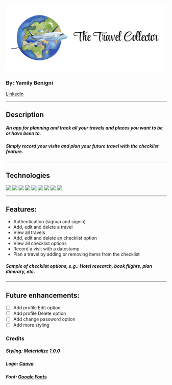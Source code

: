 ![The Travel Collector](/main_app/static/images/TravelCollector.png)

### By: Yamily Benigni 
[Linkedin](https://www.linkedin.com/in/yamilybenigni/)

***

## Description
##### An app for planning and track all your travels and places you want to be or have been to.

##### Simply record your visits and plan your future travel with the checklist feature.

***

## Technologies
<code><img src="https://www.vectorlogo.zone/logos/w3_html5/w3_html5-icon.svg" height="50"></code>
<code><img src="https://www.vectorlogo.zone/logos/w3_css/w3_css-icon.svg" height="50"></code>
<code><img src="https://www.vectorlogo.zone/logos/javascript/javascript-icon.svg" height="50"></code>
<code><img src="https://www.vectorlogo.zone/logos/jquery/jquery-icon.svg" height="50"></code>
<code><img src="https://www.vectorlogo.zone/logos/visualstudio_code/visualstudio_code-icon.svg" height="50"></code>
<code><img src="https://www.vectorlogo.zone/logos/python/python-icon.svg" height="50"></code>
<code><img src="https://www.vectorlogo.zone/logos/djangoproject/djangoproject-icon.svg" height="50"></code>
<code><img src="https://www.vectorlogo.zone/logos/postgresql/postgresql-icon.svg" height="50"></code>
<code><img src="https://www.vectorlogo.zone/logos/heroku/heroku-icon.svg" height="50"></code>

***

## Features:
* Authentication (signup and signin)
* Add, edit and delete a travel
* View all travels
* Add, edit and delete an checklist option
* View all checklist options
* Record a visit with a datestamp
* Plan a travel by adding or removing items from the checklist

##### Sample of checklist options, e.g.: Hotel research, book flights, plan itinerary, etc.

***

## Future enhancements:
- [ ] Add profile Edit option
- [ ] Add profile Delete option
- [ ] Add change password option
- [ ] Add more styling

### Credits
##### Styling: [Materialize 1.0.0](https://materializecss.com/)
##### Logo: [Canva](https://canva.com)
##### Font: [Google Fonts](https://fonts.google.com/share?selection.family=Style%20Script)
